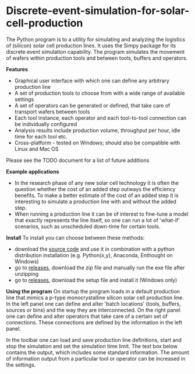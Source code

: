 Discrete-event-simulation-for-solar-cell-production
===================================================

The Python program is to a utility for simulating and analyzing the logistics of (silicon) solar cell production lines. It uses the Simpy package for its discrete event simulation capability. The program simulates the movement of wafers within production tools and between tools, buffers and operators.

<b>Features</b>
- Graphical user interface with which one can define any arbitrary production line
- A set of production tools to choose from with a wide range of available settings
- A set of operators can be generated or defined, that take care of transport wafers between tools
- Each tool instance, each operator and each tool-to-tool connection can be individually configured
- Analysis results include production volume, throughput per hour, idle time for each tool etc.
- Cross-platform - tested on Windows; should also be compatible with Linux and Mac OS

Please see the TODO document for a list of future additions

<b>Example applications</b>
- In the research phase of any new solar cell technology it is often the question whether the cost of an added step outways the efficiency benefits. To make a better estimate of the cost of an added step it is interesting to simulate a production line with and without the added step.
- When running a production line it can be of interest to fine-tune a model that exactly represents the line itself, so one can run a lot of 'what-if' scenarios, such as unscheduled down-time for certain tools.

<b>Install</b>
To install you can choose between these methods:
- download the <a href="https://github.com/slierp/Discrete-event-simulation-for-solar-cell-production/archive/master.zip">source code</a> and use it in combination with a python distribution installation (e.g. Python(x,y), Anaconda, Enthought on Windows)
- go to <a href="https://github.com/slierp/Discrete-event-simulation-for-solar-cell-production/releases">releases</a>, download the zip file and manually run the exe file after unzipping
- go to <a href="https://github.com/slierp/Discrete-event-simulation-for-solar-cell-production/releases">releases</a>, download the setup file and install it (Windows only)

<b>Using the program</b>
On startup the program loads in a default production line that mimics a p-type monocrystalline silicon solar cell production line. In the left panel one can define and alter 'batch locations' (tools, buffers, sources or bins) and the way they are interconnected. On the right panel one can define and alter operators that take care of a certain set of connections. These connections are defined by the information in the left panel.

In the toolbar one can load and save production line definitions, start and stop the simulation and set the simulation time limit. The text box below contains the output, which includes some standard information. The amount of information output from a particular tool or operator can be increased in the settings.
